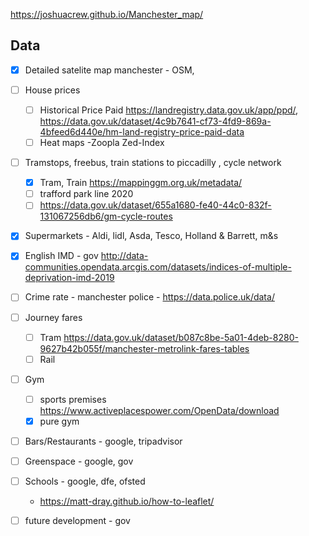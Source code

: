 https://joshuacrew.github.io/Manchester_map/

## Data

- [X] Detailed satelite map manchester - OSM, 

- [ ] House prices 
	- [ ]  Historical Price Paid https://landregistry.data.gov.uk/app/ppd/, https://data.gov.uk/dataset/4c9b7641-cf73-4fd9-869a-4bfeed6d440e/hm-land-registry-price-paid-data
	- [ ]  Heat maps -Zoopla Zed-Index
- [ ] Tramstops, freebus, train stations to piccadilly , cycle network 
	- [X]  Tram, Train https://mappinggm.org.uk/metadata/ 
	- [ ]  trafford park line 2020 
	- [ ]  https://data.gov.uk/dataset/655a1680-fe40-44c0-832f-131067256db6/gm-cycle-routes
- [X] Supermarkets - Aldi, lidl, Asda, Tesco, Holland & Barrett, m&s
- [X] English IMD - gov http://data-communities.opendata.arcgis.com/datasets/indices-of-multiple-deprivation-imd-2019
- [ ] Crime rate - manchester police - https://data.police.uk/data/
- [ ] Journey fares 
	- [ ]  Tram https://data.gov.uk/dataset/b087c8be-5a01-4deb-8280-9627b42b055f/manchester-metrolink-fares-tables
	- [ ]  Rail
- [ ] Gym 
	- [ ]  sports premises https://www.activeplacespower.com/OpenData/download
	- [X] pure gym
- [ ] Bars/Restaurants - google, tripadvisor
- [ ] Greenspace - google, gov 
- [ ] Schools - google, dfe, ofsted
	- https://matt-dray.github.io/how-to-leaflet/
- [ ] future development - gov 
